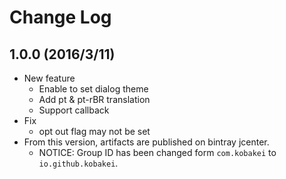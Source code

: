 # Change Log

## 1.0.0 (2016/3/11)

- New feature
  - Enable to set dialog theme
  - Add pt & pt-rBR translation
  - Support callback
- Fix
  - opt out flag may not be set
- From this version, artifacts are published on bintray jcenter.
  - NOTICE: Group ID has been changed form `com.kobakei` to `io.github.kobakei`.
